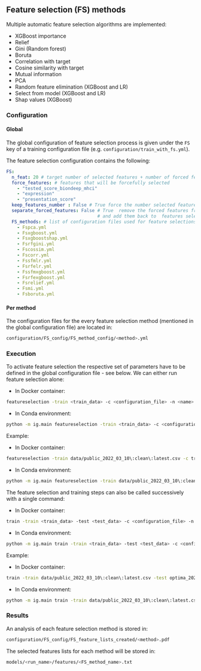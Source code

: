 ## Feature selection (FS) methods

Multiple automatic feature selection algorithms are implemented:

- XGBoost importance
- Relief
- Gini (Random forest)
- Boruta
- Correlation with target
- Cosine similarity with target
- Mutual information
- PCA
- Random feature elimination (XGBoost and LR)
- Select from model (XGBoost and LR)
- Shap values (XGBoost)

### Configuration

#### Global

The global configuration of feature selection process is given under the `FS` key of a training
configuration file (e.g. `configuration/train_with_fs.yml`).

The feature selection configuration contains the following:

```yaml
FS:
  n_feat: 20 # target number of selected features + number of forced features
  force_features: # features that will be forcefully selected
    - "tested_score_biondeep_mhci"
    - "expression"
    - "presentation_score"
  keep_features_number : False # True force the number selected features to be equal to n_feat
  separate_forced_features: False # True  remove the forced features from input to the features selection method
                                  # and add them back to  features selection method's output.
  FS_methods: # list of configuration files used for feature selections
    - Fspca.yml
    - Fsxgboost.yml
    - Fsxgboostshap.yml
    - Fsrfgini.yml
    - Fscossim.yml
    - Fscorr.yml
    - Fssfmlr.yml
    - Fsrfelr.yml
    - Fssfmxgboost.yml
    - Fsrfexgboost.yml
    - Fsrelief.yml
    - Fsmi.yml
    - Fsboruta.yml
```

#### Per method

The configuration files for the every feature selection method (mentioned in the global
configuration file) are located in:

```bash
configuration/FS_config/FS_method_config/<method>.yml
```

### Execution

To activate feature selection the respective set of parameters have to be defined in the global
configuration file - see below. We can either run feature selection alone:

- In Docker container:
```bash
featureselection -train <train_data> -c <configuration_file> -n <name>
```
- In Conda environment:
```bash
python -m ig.main featureselection -train <train_data> -c <configuration_file> -n <name>
```

Example:

- In Docker container:
```bash
featureselection -train data/public_2022_03_10\:clean\:latest.csv -c train_with_fs.yml -n  test_FS
```
- In Conda environment:
```bash
python -m ig.main featureselection -train data/public_2022_03_10\:clean\:latest.csv -c train_with_fs.yml -n  test_FS
```

The feature selection and training steps can also be called successively with a single command:

- In Docker container:
```bash
train -train <train_data> -test <test_data> -c <configuration_file> -n <run_name>
```
- In Conda environment:
```bash
python -m ig.main train -train <train_data> -test <test_data> -c <configuration_file> -n <run_name>
```

Example:

- In Docker container:
```bash
train -train data/public_2022_03_10\:clean\:latest.csv -test optima_2022_03_10\:latest\:floats.csv -c train_with_fs.yml -n  test_FS_train
```
- In Conda environment:
```bash
python -m ig.main train -train data/public_2022_03_10\:clean\:latest.csv -test optima_2022_03_10\:latest\:floats.csv -c train_with_fs.yml -n  test_FS_train
```

### Results

An analysis of each feature selection method is stored in:

```bash
configuration/FS_config/FS_feature_lists_created/<method>.pdf
```

The selected features lists for each method will be stored in:

```bash
models/<run_name>/features/<FS_method_name>.txt
```
